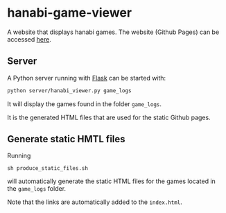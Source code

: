 # hanabi-game-viewer

A website that displays hanabi games.
The website (Github Pages) can be accessed [here](https://theomat.github.io/hanabi-game-viewer/).


## Server

A Python server running with [Flask](https://github.com/pallets/flask) can be started with:
```bash
python server/hanabi_viewer.py game_logs
```
It will display the games found in the folder ```game_logs```.

It is the generated HTML files that are used for the static Github pages.


## Generate static HMTL files

Running 
```
sh produce_static_files.sh
```
will automatically generate the static HTML files for the games located in the ```game_logs``` folder.

Note that the links are automatically added to the ```index.html```.
